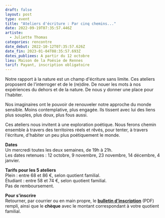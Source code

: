 ```yaml
---
draft: false
layout: post
type: event
title: "Ateliers d'écriture : Par cinq chemins..."
date: 2022-09-19T07:35:57.446Z
artiste:
  - Juliette Thomas
categories: rencontre
date_debut: 2022-10-12T07:35:57.626Z
date_fin: 2023-01-04T08:35:57.693Z
dates_publiees: A partir du 12 octobre
lieu: Maison de la Poésie de Rennes
tarif: Payant, inscription obligatoire
---
```

Notre rapport à la nature est un champ d'écriture sans limite. Ces ateliers proposent de l'interroger et de le (re)dire. De nouer les mots à nos expériences du dehors et de la nature. De nous y donner une place pour l'habiter. 

Nos imaginaires ont le pouvoir de renouveler notre approche du monde sensible. Moins contemplative, plus engagée. Ils tissent avec lui des liens plus souples, plus doux, plus fous aussi. 

Ces ateliers nous invitent à une exploration poétique. Nous ferons chemin ensemble à travers des territoires réels et rêvés, pour tenter, à travers l'écriture, d'habiter un peu plus poétiquement le monde.

**Dates**\
Un mercredi toutes les deux semaines, de 19h à 21h.\
Les dates retenues : 12 octobre, 9 novembre, 23 novembre, 14 décembre, 4 janvier.

**Tarifs pour les 5 ateliers**\
Plein : entre 68 et 86 €, selon quotient familial.\
Étudiant : entre 58 et 74 €, selon quotient familial.\
Pas de remboursement.

**Pour s’inscrire**\
Retourner, par courrier ou en main propre, le **[bulletin d’inscription](https://maiporennes.fr/imgs/inscription-ateliers-d-criture-micro-fictions.pdf)** (PDF) rempli, ainsi que le **chèque** avec le montant correspondant à votre quotient familial.